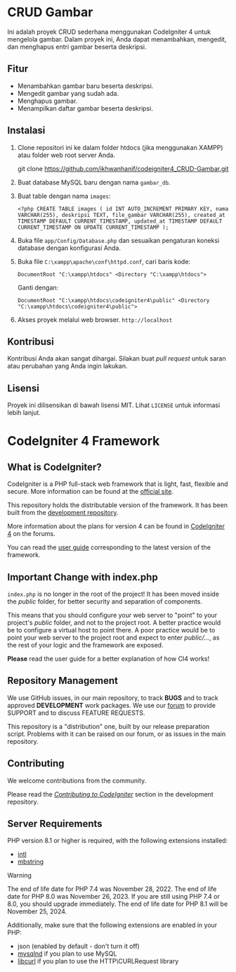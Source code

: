 # CRUD Gambar

Ini adalah proyek CRUD sederhana menggunakan CodeIgniter 4 untuk mengelola gambar. Dalam proyek ini, Anda dapat menambahkan, mengedit, dan menghapus entri gambar beserta deskripsi.

## Fitur

- Menambahkan gambar baru beserta deskripsi.
- Mengedit gambar yang sudah ada.
- Menghapus gambar.
- Menampilkan daftar gambar beserta deskripsi.

## Instalasi

1. Clone repositori ini ke dalam folder htdocs (jika menggunakan XAMPP) atau folder web root server Anda.
   
   git clone https://github.com/ikhwanhanif/codeigniter4_CRUD-Gambar.git
3. Buat database MySQL baru dengan nama `gambar_db`.
4. Buat table dengan nama `images`:

   `<?php
   CREATE TABLE images (
      id INT AUTO_INCREMENT PRIMARY KEY,
      nama VARCHAR(255),
      deskripsi TEXT,
      file_gambar VARCHAR(255),
      created_at TIMESTAMP DEFAULT CURRENT_TIMESTAMP,
      updated_at TIMESTAMP DEFAULT CURRENT_TIMESTAMP ON UPDATE CURRENT_TIMESTAMP
   );`
6. Buka file `app/Config/Database.php` dan sesuaikan pengaturan koneksi database dengan konfigurasi Anda.
7. Buka file `C:\xampp\apache\conf\httpd.conf`, cari baris kode:
   
   `DocumentRoot "C:\xampp\htdocs"
   <Directory "C:\xampp\htdocs">`
   
   Ganti dengan:
   
   `DocumentRoot "C:\xampp\htdocs\codeigniter4\public"
   <Directory "C:\xampp\htdocs\codeigniter4\public">`
8. Akses proyek melalui web browser.
   `http://localhost`

## Kontribusi

Kontribusi Anda akan sangat dihargai. Silakan buat _pull request_ untuk saran atau perubahan yang Anda ingin lakukan.

## Lisensi

Proyek ini dilisensikan di bawah lisensi MIT. Lihat `LICENSE` untuk informasi lebih lanjut.

# CodeIgniter 4 Framework

## What is CodeIgniter?

CodeIgniter is a PHP full-stack web framework that is light, fast, flexible and secure.
More information can be found at the [official site](https://codeigniter.com).

This repository holds the distributable version of the framework.
It has been built from the
[development repository](https://github.com/codeigniter4/CodeIgniter4).

More information about the plans for version 4 can be found in [CodeIgniter 4](https://forum.codeigniter.com/forumdisplay.php?fid=28) on the forums.

You can read the [user guide](https://codeigniter.com/user_guide/)
corresponding to the latest version of the framework.

## Important Change with index.php

`index.php` is no longer in the root of the project! It has been moved inside the *public* folder,
for better security and separation of components.

This means that you should configure your web server to "point" to your project's *public* folder, and
not to the project root. A better practice would be to configure a virtual host to point there. A poor practice would be to point your web server to the project root and expect to enter *public/...*, as the rest of your logic and the
framework are exposed.

**Please** read the user guide for a better explanation of how CI4 works!

## Repository Management

We use GitHub issues, in our main repository, to track **BUGS** and to track approved **DEVELOPMENT** work packages.
We use our [forum](http://forum.codeigniter.com) to provide SUPPORT and to discuss
FEATURE REQUESTS.

This repository is a "distribution" one, built by our release preparation script.
Problems with it can be raised on our forum, or as issues in the main repository.

## Contributing

We welcome contributions from the community.

Please read the [*Contributing to CodeIgniter*](https://github.com/codeigniter4/CodeIgniter4/blob/develop/CONTRIBUTING.md) section in the development repository.

## Server Requirements

PHP version 8.1 or higher is required, with the following extensions installed:

- [intl](http://php.net/manual/en/intl.requirements.php)
- [mbstring](http://php.net/manual/en/mbstring.installation.php)

> [!WARNING]
> The end of life date for PHP 7.4 was November 28, 2022.
> The end of life date for PHP 8.0 was November 26, 2023.
> If you are still using PHP 7.4 or 8.0, you should upgrade immediately.
> The end of life date for PHP 8.1 will be November 25, 2024.

Additionally, make sure that the following extensions are enabled in your PHP:

- json (enabled by default - don't turn it off)
- [mysqlnd](http://php.net/manual/en/mysqlnd.install.php) if you plan to use MySQL
- [libcurl](http://php.net/manual/en/curl.requirements.php) if you plan to use the HTTP\CURLRequest library
